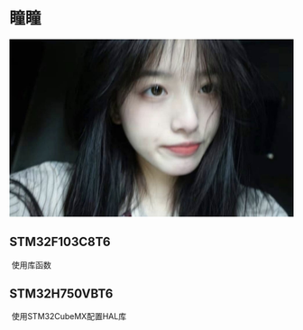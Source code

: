 # 瞳瞳

![瞳瞳](./.img/README/瞳瞳.jpg)

## STM32F103C8T6

​	使用库函数

## STM32H750VBT6

​	使用STM32CubeMX配置HAL库